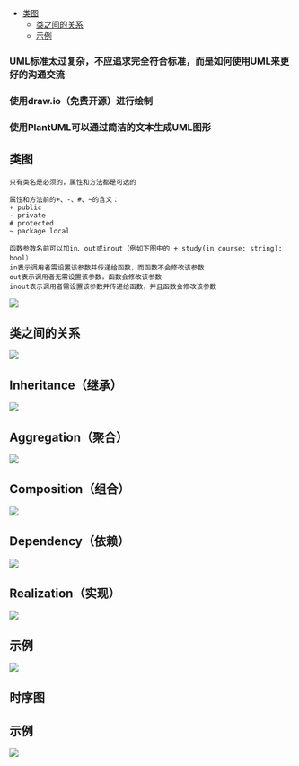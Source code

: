 - [类图](#类图)
	-  [类之间的关系](#类之间的关系)
	- [示例](#示例)
### UML标准太过复杂，不应追求完全符合标准，而是如何使用UML来更好的沟通交流

### 使用draw.io（免费开源）进行绘制
### 使用PlantUML可以通过简洁的文本生成UML图形
## 类图
```
只有类名是必须的，属性和方法都是可选的

属性和方法前的+、-、#、~的含义：
+ public
- private
# protected
~ package local

函数参数名前可以加in、out或inout（例如下图中的 + study(in course: string): bool）
in表示调用者需设置该参数并传递给函数，而函数不会修改该参数
out表示调用者无需设置该参数，函数会修改该参数
inout表示调用者需设置该参数并传递给函数，并且函数会修改该参数
```
![](images/uml_1.png)
## 类之间的关系
![](images/uml_2.png)
## Inheritance（继承）
![](images/uml_3.png)
## Aggregation（聚合）
![](images/uml_6.png)
## Composition（组合）
![](images/uml_7.png)
## Dependency（依赖）
![](images/uml_8.png)
## Realization（实现）
![](images/uml_4.png)
## 示例
![](images/uml_15.png)
## 时序图
## 示例
![](images/uml_9.png)
